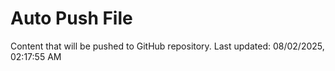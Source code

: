 # Auto Push File

Content that will be pushed to GitHub repository.
Last updated: 08/02/2025, 02:17:55 AM